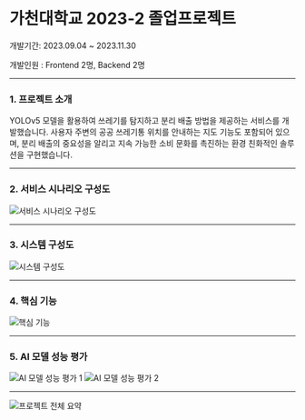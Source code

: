 # 가천대학교 2023-2 졸업프로젝트


개발기간: 2023.09.04 ~ 2023.11.30

개발인원 : Frontend 2명, Backend 2명

---

### 1. 프로젝트 소개
YOLOv5 모델을 활용하여 쓰레기를 탐지하고 분리 배출 방법을 제공하는 서비스를 개발했습니다. 
사용자 주변의 공공 쓰레기통 위치를 안내하는 지도 기능도 포함되어 있으며, 
분리 배출의 중요성을 알리고 지속 가능한 소비 문화를 촉진하는 환경 친화적인 솔루션을 구현했습니다.

---

### 2. 서비스 시나리오 구성도
![서비스 시나리오 구성도](https://github.com/user-attachments/assets/1f2a89da-2411-4e58-b7f9-d5af5ab8723a)

---

### 3. 시스템 구성도
![시스템 구성도](https://github.com/user-attachments/assets/bb3ad023-aa0c-4ba9-897e-a178d4435f5e)

---

### 4. 핵심 기능
![핵심 기능](https://github.com/user-attachments/assets/481a91d5-2c9a-420c-a532-01f8ab3ef516)

---

### 5. AI 모델 성능 평가
![AI 모델 성능 평가 1](https://github.com/user-attachments/assets/1cb334c0-547b-4add-bd55-5b670439cf9c)
![AI 모델 성능 평가 2](https://github.com/user-attachments/assets/6233afb3-dc97-4ff0-9874-ba60fe2ff6a5)

---

![프로젝트 전체 요약](https://github.com/user-attachments/assets/0ed6b11b-a623-4072-abe0-d73a86f9a583)
